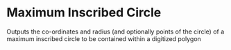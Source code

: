 # Maximum Inscribed Circle
 Outputs the co-ordinates and radius (and optionally points of the circle) of a maximum inscribed circle to be contained within a digitized polygon
